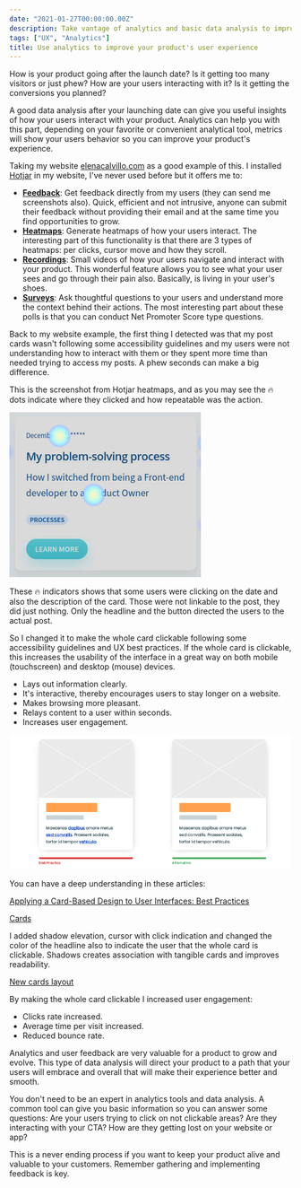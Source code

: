 ```yaml
---
date: "2021-01-27T00:00:00.00Z"
description: Take vantage of analytics and basic data analysis to improve your product's experience.
tags: ["UX", "Analytics"]
title: Use analytics to improve your product's user experience
---
```


How is your product going after the launch date? Is it getting too many visitors or just phew? How are your users interacting with it? Is it getting the conversions you planned?

A good data analysis after your launching date can give you useful insights of how your users interact with your product. Analytics can help you with this part, depending on your favorite or convenient analytical tool, metrics will show your users behavior so you can improve your product's experience.

Taking my website [elenacalvillo.com](http://elenacalvillo.com) as a good example of this. I installed [Hotjar](https://www.hotjar.com/) in my website, I've never used before but it offers me to:

- **[Feedback](https://www.hotjar.com/tour/#incoming-feedback)**: Get feedback directly from my users (they can send me screenshots also). Quick, efficient and not intrusive, anyone can submit their feedback without providing their email and at the same time you find opportunities to grow.
- **[Heatmaps](https://www.hotjar.com/tour/#heatmaps)**: Generate heatmaps of how your users interact. The interesting part of this functionality is that there are 3 types of heatmaps: per clicks, cursor move and how they scroll.
- **[Recordings](https://www.hotjar.com/tour/#recordings)**: Small videos of how your users navigate and interact with your product. This wonderful feature allows you to see what your user sees and go through their pain also. Basically, is living in your user's shoes.
- **[Surveys](https://www.hotjar.com/tour/#polls)**: Ask thoughtful questions to your users and understand more the context behind their actions. The most interesting part about these polls is that you can conduct Net Promoter Score type questions.

Back to my website example, the first thing I detected was that my post cards wasn't following some accessibility guidelines and my users were not understanding how to interact with them or they spent more time than needed trying to access my posts. A phew seconds can make a big difference.

This is the screenshot from Hotjar heatmaps, and as you may see the 🔥 dots indicate where they clicked and how repeatable was the action.

![Hotjar Heatmap example](hotjar-heat-map.jpg)

These 🔥 indicators shows that some users were clicking on the date and also the description of the card. Those were not linkable to the post, they did just nothing. Only the headline and the button directed the users to the actual post.

So I changed it to make the whole card clickable following some accessibility guidelines and UX best practices. If the whole card is clickable, this increases the usability of the interface in a great way on both mobile (touchscreen) and desktop (mouse) devices.

- Lays out information clearly.
- It's interactive, thereby encourages users to stay longer on a website.
- Makes browsing more pleasant.
- Relays content to a user within seconds.
- Increases user engagement.

![cards ux](cards-ux.png)

You can have a deep understanding in these articles:

[Applying a Card-Based Design to User Interfaces: Best Practices](https://rubygarage.org/blog/card-based-design-best-practices)

[Cards](https://inclusive-components.design/cards/)

I added shadow elevation, cursor with click indication and changed the color of the headline also to indicate the user that the whole card is clickable. Shadows creates association with tangible cards and improves readability.

[New cards layout](new-cards.mov)

By making the whole card clickable I increased user engagement:

- Clicks rate increased.
- Average time per visit increased.
- Reduced bounce rate.

Analytics and user feedback are very valuable for a product to grow and evolve. This type of data analysis will direct your product to a path that your users will embrace and overall that will make their experience better and smooth.

You don't need to be an expert in analytics tools and data analysis. A common tool can give you basic information so you can answer some questions: Are your users trying to click on not clickable areas? Are they interacting with your CTA? How are they getting lost on your website or app?

This is a never ending process if you want to keep your product alive and valuable to your customers. Remember gathering and implementing feedback is key.
